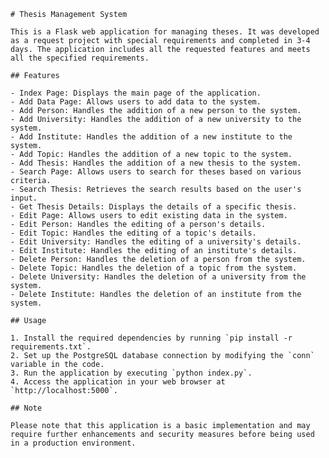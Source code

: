 
    # Thesis Management System

    This is a Flask web application for managing theses. It was developed as a request project with special requirements and completed in 3-4 days. The application includes all the requested features and meets all the specified requirements.
 
    ## Features

    - Index Page: Displays the main page of the application.
    - Add Data Page: Allows users to add data to the system.
    - Add Person: Handles the addition of a new person to the system.
    - Add University: Handles the addition of a new university to the system.
    - Add Institute: Handles the addition of a new institute to the system.
    - Add Topic: Handles the addition of a new topic to the system.
    - Add Thesis: Handles the addition of a new thesis to the system.
    - Search Page: Allows users to search for theses based on various criteria.
    - Search Thesis: Retrieves the search results based on the user's input.
    - Get Thesis Details: Displays the details of a specific thesis.
    - Edit Page: Allows users to edit existing data in the system.
    - Edit Person: Handles the editing of a person's details.
    - Edit Topic: Handles the editing of a topic's details.
    - Edit University: Handles the editing of a university's details.
    - Edit Institute: Handles the editing of an institute's details.
    - Delete Person: Handles the deletion of a person from the system.
    - Delete Topic: Handles the deletion of a topic from the system.
    - Delete University: Handles the deletion of a university from the system.
    - Delete Institute: Handles the deletion of an institute from the system.

    ## Usage

    1. Install the required dependencies by running `pip install -r requirements.txt`.
    2. Set up the PostgreSQL database connection by modifying the `conn` variable in the code.
    3. Run the application by executing `python index.py`.
    4. Access the application in your web browser at `http://localhost:5000`.

    ## Note

    Please note that this application is a basic implementation and may require further enhancements and security measures before being used in a production environment.
